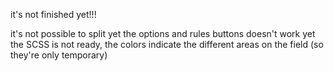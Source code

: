 it's not finished yet!!!

it's not possible to split yet
the options and rules buttons doesn't work yet
the SCSS is not ready, the colors indicate the different areas on the field (so they're only temporary)
